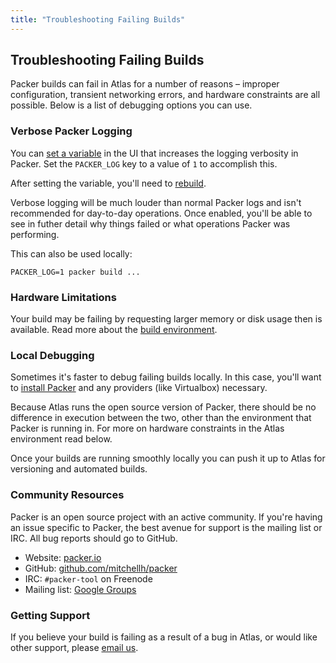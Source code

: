 ```yaml
---
title: "Troubleshooting Failing Builds"
---
```


## Troubleshooting Failing Builds

Packer builds can fail in Atlas for a number of reasons – improper
configuration, transient networking errors, and hardware constraints
are all possible. Below is a list of debugging options you can use.

### Verbose Packer Logging

You can [set a variable](/help/packer/builds/build-environment#environment-variables) in the UI that increases the logging verbosity
in Packer. Set the `PACKER_LOG` key to a value of `1` to accomplish this.

After setting the variable, you'll need to [rebuild](/help/packer/builds/rebuilding).

Verbose logging will be much louder than normal Packer logs and isn't
recommended for day-to-day operations. Once enabled, you'll be able to
see in futher detail why things failed or what operations Packer was performing.

This can also be used locally:

    PACKER_LOG=1 packer build ...


### Hardware Limitations

Your build may be failing by requesting larger memory or
disk usage then is available. Read more about the [build environment](/help/packer/builds/build-environment#hardware-limitations).

### Local Debugging

Sometimes it's faster to debug failing builds locally. In this case,
you'll want to [install Packer](/help/intro/updating-tools) and any providers (like Virtualbox) necessary.

Because Atlas runs the open source version of Packer, there should be
no difference in execution between the two, other than the environment that
Packer is running in. For more on hardware constraints in the Atlas environment
read below.

Once your builds are running smoothly locally you can push it up to Atlas
for versioning and automated builds.

### Community Resources

Packer is an open source project with an active community. If you're
having an issue specific to Packer, the best avenue for support is
the mailing list or IRC. All bug reports should go to GitHub.

- Website: [packer.io](https://packer.io)
- GitHub: [github.com/mitchellh/packer](https://github.com/mitchellh/packer)
- IRC: `#packer-tool` on Freenode
- Mailing list: [Google Groups](http://groups.google.com/group/packer-tool)

### Getting Support

If you believe your build is failing as a result of a bug in Atlas,
or would like other support, please [email us](mailto:support@hashicorp.com).

